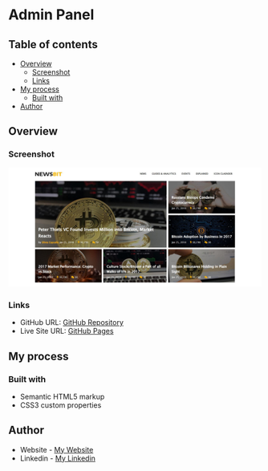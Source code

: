 # Admin Panel

## Table of contents

- [Overview](#overview)
  - [Screenshot](#screenshot)
  - [Links](#links)
- [My process](#my-process)
  - [Built with](#built-with)
- [Author](#author)

## Overview

### Screenshot

![](images/News-Bit.jpg)

### Links

- GitHub URL: [GitHub Repository]()
- Live Site URL: [GitHub Pages]()

## My process

### Built with

- Semantic HTML5 markup
- CSS3 custom properties

## Author

- Website - [My Website](https://www.atrindev.ir)
- Linkedin - [My Linkedin](https://www.linkedin.com/in/atrindev)
